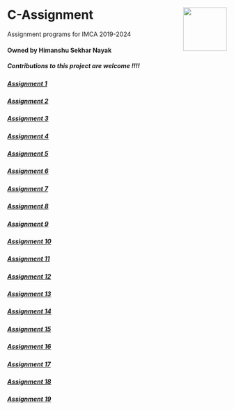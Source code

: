 # C-Assignment<img align="right" width="100" height="100" src="https://github.com/Himanshu40/C-Assignment/blob/master/Images/C.png">
Assignment programs for IMCA 2019-2024
#### Owned by Himanshu Sekhar Nayak
##### Contributions to this project are welcome !!!!

##### [Assignment 1](https://github.com/Himanshu40/C-Assignment/tree/master/assignment1)
##### [Assignment 2](https://github.com/Himanshu40/C-Assignment/tree/master/assignment2)
##### [Assignment 3](https://github.com/Himanshu40/C-Assignment/tree/master/assignment3)
##### [Assignment 4](https://github.com/Himanshu40/C-Assignment/tree/master/assignment4)
##### [Assignment 5](https://github.com/Himanshu40/C-Assignment/tree/master/assignment5)
##### [Assignment 6](https://github.com/Himanshu40/C-Assignment/tree/master/assignment6)
##### [Assignment 7](https://github.com/Himanshu40/C-Assignment/tree/master/assignment7)
##### [Assignment 8](https://github.com/Himanshu40/C-Assignment/tree/master/assignment8)
##### [Assignment 9](https://github.com/Himanshu40/C-Assignment/tree/master/assignment9)
##### [Assignment 10](https://github.com/Himanshu40/C-Assignment/tree/master/assignment10)
##### [Assignment 11](https://github.com/Himanshu40/C-Assignment/tree/master/assignment11)
##### [Assignment 12](https://github.com/Himanshu40/C-Assignment/tree/master/assignment12)
##### [Assignment 13](https://github.com/Himanshu40/C-Assignment/tree/master/assignment13)
##### [Assignment 14](https://github.com/Himanshu40/C-Assignment/tree/master/assignment14)
##### [Assignment 15](https://github.com/Himanshu40/C-Assignment/tree/master/assignment15)
##### [Assignment 16](https://github.com/Himanshu40/C-Assignment/tree/master/assignment16)
##### [Assignment 17](https://github.com/Himanshu40/C-Assignment/tree/master/assignment17)
##### [Assignment 18](https://github.com/Himanshu40/C-Assignment/tree/master/assignment18)
##### [Assignment 19](https://github.com/Himanshu40/C-Assignment/tree/master/assignment19)
